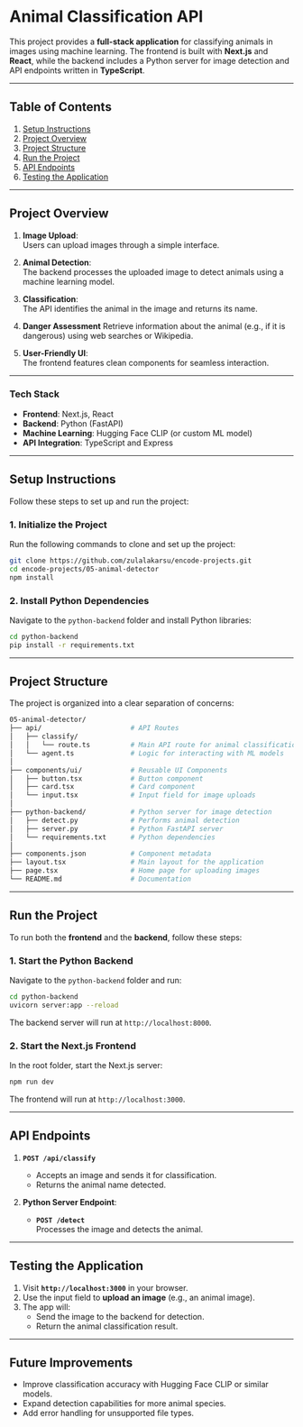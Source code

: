 # **Animal Classification API**

This project provides a **full-stack application** for classifying animals in images using machine learning. The frontend is built with **Next.js** and **React**, while the backend includes a Python server for image detection and API endpoints written in **TypeScript**. 

---

## **Table of Contents**
1. [Setup Instructions](#setup-instructions)
2. [Project Overview](#project-overview)
3. [Project Structure](#project-structure)  
4. [Run the Project](#run-the-project)  
5. [API Endpoints](#api-endpoints)  
6. [Testing the Application](#testing-the-application)  

---

## **Project Overview**

1. **Image Upload**:  
   Users can upload images through a simple interface.  

2. **Animal Detection**:  
   The backend processes the uploaded image to detect animals using a machine learning model.

3. **Classification**:  
   The API identifies the animal in the image and returns its name.  

4. **Danger Assessment** 
   Retrieve information about the animal (e.g., if it is dangerous) using web searches or Wikipedia.  

5. **User-Friendly UI**:  
   The frontend features clean components for seamless interaction.

---

### **Tech Stack**
- **Frontend**: Next.js, React  
- **Backend**: Python (FastAPI)  
- **Machine Learning**: Hugging Face CLIP (or custom ML model)  
- **API Integration**: TypeScript and Express  

---

## **Setup Instructions**

Follow these steps to set up and run the project:

### **1. Initialize the Project**
Run the following commands to clone and set up the project:

```bash
git clone https://github.com/zulalakarsu/encode-projects.git
cd encode-projects/05-animal-detector
npm install
```

### **2. Install Python Dependencies**
Navigate to the `python-backend` folder and install Python libraries:

```bash
cd python-backend
pip install -r requirements.txt
```

---

## **Project Structure**

The project is organized into a clear separation of concerns:

```bash
05-animal-detector/
├── api/                      # API Routes
│   ├── classify/
│   │   └── route.ts          # Main API route for animal classification
│   └── agent.ts              # Logic for interacting with ML models
│
├── components/ui/            # Reusable UI Components
│   ├── button.tsx            # Button component
│   ├── card.tsx              # Card component
│   └── input.tsx             # Input field for image uploads
│
├── python-backend/           # Python server for image detection
│   ├── detect.py             # Performs animal detection
│   ├── server.py             # Python FastAPI server
│   └── requirements.txt      # Python dependencies
│
├── components.json           # Component metadata
├── layout.tsx                # Main layout for the application
├── page.tsx                  # Home page for uploading images
└── README.md                 # Documentation
```

---

## **Run the Project**

To run both the **frontend** and the **backend**, follow these steps:

### **1. Start the Python Backend**
Navigate to the `python-backend` folder and run:

```bash
cd python-backend
uvicorn server:app --reload
```

The backend server will run at `http://localhost:8000`.

### **2. Start the Next.js Frontend**
In the root folder, start the Next.js server:

```bash
npm run dev
```

The frontend will run at `http://localhost:3000`.

---

## **API Endpoints**

1. **`POST /api/classify`**  
   - Accepts an image and sends it for classification.  
   - Returns the animal name detected.

2. **Python Server Endpoint**:  
   - **`POST /detect`**  
     Processes the image and detects the animal.  

---

## **Testing the Application**

1. Visit **`http://localhost:3000`** in your browser.  
2. Use the input field to **upload an image** (e.g., an animal image).  
3. The app will:
   - Send the image to the backend for detection.  
   - Return the animal classification result.  

---

## **Future Improvements**
- Improve classification accuracy with Hugging Face CLIP or similar models.  
- Expand detection capabilities for more animal species.  
- Add error handling for unsupported file types.  


